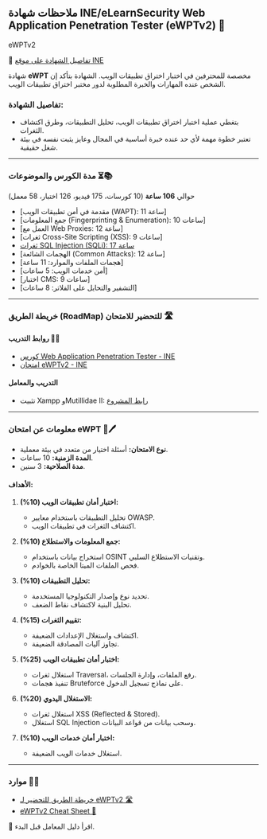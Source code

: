 ## ملاحظات شهادة INE/eLearnSecurity Web Application Penetration Tester (eWPTv2) 📝  
eWPTv2

🔗 [تفاصيل الشهادة على موقع INE](https://ine.com/learning/certifications/external/elearnsecurity-web-application-penetration-tester)

شهادة **eWPT** مخصصة للمحترفين في اختبار اختراق تطبيقات الويب. الشهادة بتأكد إن الشخص عنده المهارات والخبرة المطلوبة لدور مختبر اختراق تطبيقات الويب.

### تفاصيل الشهادة:  
- بتغطي عملية اختبار اختراق تطبيقات الويب، تحليل التطبيقات، وطرق اكتشاف الثغرات.
- تعتبر خطوة مهمة لأي حد عنده خبرة أساسية في المجال وعايز يثبت نفسه في بيئة شغل حقيقية.

---

### مدة الكورس والموضوعات ⏳📚  

حوالي **106 ساعة** (10 كورسات، 175 فيديو، 126 اختبار، 58 معمل)  
- [مقدمة في أمن تطبيقات الويب (WAPT): 11 ساعة]  
- [جمع المعلومات (Fingerprinting & Enumeration): 10 ساعات]  
- [العمل مع Web Proxies: 12 ساعة] 
- [ثغرات Cross-Site Scripting (XSS): 9 ساعات] 
- [ثغرات SQL Injection (SQLi): 17 ساعة](https://github.com/abda1ra7man/eWPTv2_notes/tree/main/SQL%20Injection)  
- [الهجمات الشائعة (Common Attacks): 12 ساعة] 
- [هجمات الملفات والموارد: 11 ساعة]  
- [أمن خدمات الويب: 5 ساعات]  
- [اختبار CMS: 9 ساعات]  
- [التشفير والتحايل على الفلاتر: 8 ساعات]  

---

### خريطة الطريق (RoadMap) للتحضير للامتحان 🛣️  
#### روابط التدريب 🔗📔  
- [كورس Web Application Penetration Tester - INE](https://ine.com)  
- [امتحان eWPTv2 - INE](https://ine.com)  

#### التدريب والمعامل  
- تثبيت Xampp وMutillidae II: [رابط المشروع](https://owasp.org/www-project-mutillidae-ii/)  

---

### معلومات عن امتحان eWPT 📄🖊️  

- **نوع الامتحان:** أسئلة اختيار من متعدد في بيئة معملية.  
- **المدة الزمنية:** 10 ساعات.  
- **مدة الصلاحية:** 3 سنين.  

#### الأهداف:  

1. **اختبار أمان تطبيقات الويب (10%):**  
   - تحليل التطبيقات باستخدام معايير OWASP.  
   - اكتشاف الثغرات في تطبيقات الويب.  

2. **جمع المعلومات والاستطلاع (10%):**  
   - استخراج بيانات باستخدام OSINT وتقنيات الاستطلاع السلبي.  
   - فحص الملفات الميتا الخاصة بالخوادم.  

3. **تحليل التطبيقات (10%):**  
   - تحديد نوع وإصدار التكنولوجيا المستخدمة.  
   - تحليل البنية لاكتشاف نقاط الضعف.  

4. **تقييم الثغرات (15%):**  
   - اكتشاف واستغلال الإعدادات الضعيفة.  
   - تجاوز آليات المصادقة الضعيفة.  

5. **اختبار أمان تطبيقات الويب (25%):**  
   - استغلال ثغرات Traversal، رفع الملفات، وإدارة الجلسات.  
   - تنفيذ هجمات Bruteforce على نماذج تسجيل الدخول.  

6. **الاستغلال اليدوي (20%):**  
   - استغلال ثغرات XSS (Reflected & Stored).  
   - استغلال SQL Injection وسحب بيانات من قواعد البيانات.  

7. **اختبار أمان خدمات الويب (10%):**  
   - استغلال خدمات الويب الضعيفة.  

---

### موارد 📑📘  

- [خريطة الطريق للتحضير لـ eWPTv2 🛣️](https://ine.com)  
- [eWPTv2 Cheat Sheet 📔](https://ine.com)  

📖 اقرأ دليل المعامل قبل البدء.
